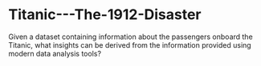 # Titanic---The-1912-Disaster
 Given a dataset containing information about the passengers onboard the Titanic, what insights can be derived from the information provided using modern data analysis tools?

